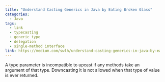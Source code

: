 ```yaml
---
title: "Understand Casting Generics in Java by Eating Broken Glass"
categories:
  - Java
tags:
  - link
  - typecasting
  - generic type
  - delegation
  - single-method interface
link: https://medium.com/swlh/understand-casting-generics-in-java-by-eating-broken-glass-be72e56784fe
---
```


A type parameter is incompatible to upcast if any methods take an argument of that type. Downcasting it is not allowed when that type of value is ever returned.
